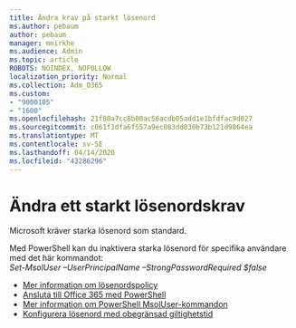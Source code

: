 ```yaml
---
title: Ändra krav på starkt lösenord
ms.author: pebaum
author: pebaum
manager: mnirkhe
ms.audience: Admin
ms.topic: article
ROBOTS: NOINDEX, NOFOLLOW
localization_priority: Normal
ms.collection: Adm_O365
ms.custom:
- "9000105"
- "1600"
ms.openlocfilehash: 21f80a7cc8b00ac56acdb05add1e1bfdfac9d827
ms.sourcegitcommit: c061f1dfa6f557a9ec083dd030b73b121d9864ea
ms.translationtype: MT
ms.contentlocale: sv-SE
ms.lasthandoff: 04/14/2020
ms.locfileid: "43286296"
---
```

# <a name="change-strong-password-requirement"></a>Ändra ett starkt lösenordskrav

Microsoft kräver starka lösenord som standard. 

Med PowerShell kan du inaktivera starka lösenord för specifika användare med det här kommandot:<br>
*Set-MsolUser –UserPrincipalName <UserPrincipalName> –StrongPasswordRequired $false*

- [Mer information om lösenordspolicy](https://docs.microsoft.com/azure/active-directory/authentication/concept-sspr-policy#password-policies-that-only-apply-to-cloud-user-accounts)
- [Ansluta till Office 365 med PowerShell](https://docs.microsoft.com/office365/enterprise/powershell/connect-to-office-365-powershell#connect-with-the-microsoft-azure-active-directory-module-for-windows-powershell)
- [Mer information om PowerShell MsolUser-kommandon](https://docs.microsoft.com/powershell/module/msonline/set-msoluser?view=azureadps-1.0)
- [Konfigurera lösenord med obegränsad giltighetstid](https://docs.microsoft.com/microsoft-365/admin/add-users/set-password-to-never-expire)
